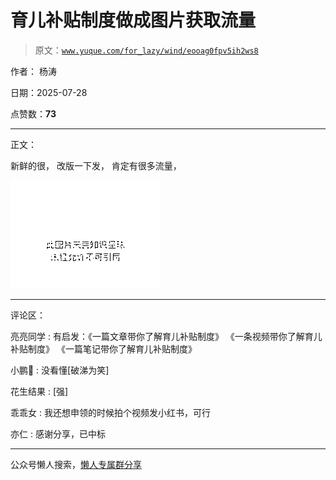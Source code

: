 # 育儿补贴制度做成图片获取流量

> 原文：[`www.yuque.com/for_lazy/wind/eooag0fpv5ih2ws8`](https://www.yuque.com/for_lazy/wind/eooag0fpv5ih2ws8)

作者： 杨涛

日期：2025-07-28

点赞数：**73**

* * *

正文：

新鲜的很， 改版一下发， 肯定有很多流量，

![](img/73f084b72f8d2f1d8b46dc1d9b4e6dad.png "None")

* * *

评论区：

亮亮同学 : 有启发：《一篇文章带你了解育儿补贴制度》 《一条视频带你了解育儿补贴制度》 《一篇笔记带你了解育儿补贴制度》

小鹏🦅 : 没看懂[破涕为笑]

花生结果 : [强]

乖乖女 : 我还想申领的时候拍个视频发小红书，可行

亦仁 : 感谢分享，已中标

* * *

公众号懒人搜索，[懒人专属群分享](https://lazybook.fun/#/blog/group)